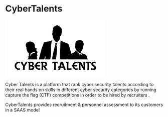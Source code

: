 # CyberTalents

![](../../.gitbook/assets/9064Logo.png)

Cyber Talents is a platform that rank cyber security talents according to their real hands on skills in different cyber security categories by running capture the flag (CTF) competitions in order to be hired by recruiters .&#x20;

CyberTalents provides recruitment & personnel assessment to its customers in a SAAS model
